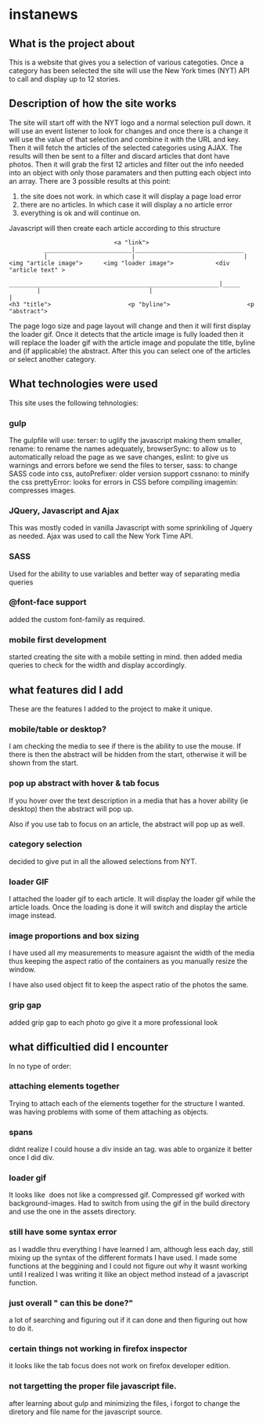 # instanews

## What is the project about

This is a website that gives you a selection of various categoties. Once a category has been selected the site will use the New York times (NYT) API to call and display up to 12 stories.

## Description of how the site works

The site will start off with the NYT logo and a normal selection pull down. it will use an event listener to look for changes and once there is a change it will use the value of that selection and combine it with the URL and key. Then it will fetch the articles of the selected categories using AJAX. The results will then be sent to a filter and discard articles that dont have photos. Then it will grab the first 12 articles and filter out the info needed into an object with only those paramaters and then putting each object into an array. There are 3 possible results at this point:

1. the site does not work. in which case it will display a page load error
2. there are no articles. In which case it will display a no article error
3. everything is ok and will continue on.

Javascript will then create each article according to this structure

                                  <a "link">
              _________________________|_______________________________
              |                        |                               |
    <img "article image">      <img "loader image">            <div "article text" >
            ____________________________________________________________|_____
            |                               |                                 |
    <h3 "title">                      <p "byline">                      <p "abstract">

The page logo size and page layout will change and then it will first display the loader gif. Once it detects that the article image is fully loaded then it will replace the loader gif with the article image and populate the title, byline and (if applicable) the abstract. After this you can select one of the articles or select another category.

## What technologies were used

This site uses the following tehnologies:

### gulp

The gulpfile will use:
terser: to uglify the javascript making them smaller,
rename: to rename the names adequately,
browserSync: to allow us to automatically reload the page as we save changes,
eslint: to give us warnings and errors before we send the files to terser,
sass: to change SASS code into css,
autoPrefixer: older version support
cssnano: to minify the css
prettyError: looks for errors in CSS before compiling
imagemin: compresses images.

### JQuery, Javascript and Ajax

This was mostly coded in vanilla Javascript with some sprinkiling of Jquery as needed. Ajax was used to call the New York Time API.

### SASS

Used for the ability to use variables and better way of separating media queries

### @font-face support

added the custom font-family as required.

### mobile first development

started creating the site with a mobile setting in mind. then added media queries to check for the width and display accordingly.

## what features did I add

These are the features I added to the project to make it unique.

### mobile/table or desktop?

I am checking the media to see if there is the ability to use the mouse. If there is then the abstract will be hidden from the start, otherwise it will be shown from the start.

### pop up abstract with hover & tab focus

If you hover over the text description in a media that has a hover ability (ie desktop) then the abstract will pop up.

Also if you use tab to focus on an article, the abstract will pop up as well.

### category selection

decided to give put in all the allowed selections from NYT.

### loader GIF

I attached the loader gif to each article. It will display the loader gif while the article loads. Once the loading is done it will switch and display the article image instead.

### image proportions and box sizing

I have used all my measurements to measure agaisnt the width of the media thus keeping the aspect ratio of the containers as you manually resize the window.

I have also used object fit to keep the aspect ratio of the photos the same.

### grip gap

added grip gap to each photo go give it a more professional look

## what difficultied did I encounter

In no type of order:

### attaching elements together

Trying to attach each of the elements together for the structure I wanted. was having problems with some of them attaching as objects.

### spans

didnt realize I could house a div inside an <a> tag. was able to organize it better once I did div.

### loader gif

It looks like <img> does not like a compressed gif. Compressed gif worked with background-images. Had to switch from using the gif in the build directory and use the one in the assets directory.

### still have some syntax error

as I waddle thru everything I have learned I am, although less each day, still mixing up the syntax of the different formats I have used. I made some functions at the beggining and I could not figure out why it wasnt working until I realized I was writing it llike an object method instead of a javascript function.

### just overall " can this be done?"

a lot of searching and figuring out if it can done and then figuring out how to do it.

### certain things not working in firefox inspector

it looks like the tab focus does not work on firefox developer edition.

### not targetting the proper file javascript file.

after learning about gulp and minimizing the files, i forgot to change the diretory and file name for the javascript source.

